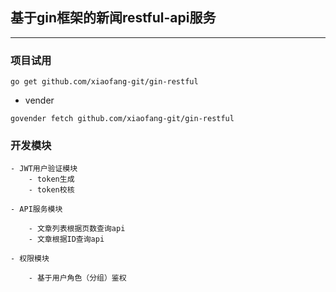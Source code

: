 ## 基于gin框架的新闻restful-api服务


---

### 项目试用

```shell
go get github.com/xiaofang-git/gin-restful
```
- vender
```
govender fetch github.com/xiaofang-git/gin-restful
```

### 开发模块
    - JWT用户验证模块
        - token生成
        - token校核

    - API服务模块

        - 文章列表根据页数查询api
        - 文章根据ID查询api

    - 权限模块

        - 基于用户角色（分组）鉴权


